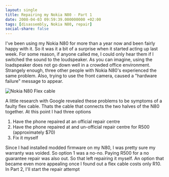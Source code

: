 ```yaml
---
layout: single
title: Repairing my Nokia N80 - Part 1
date: 2008-04-03 09:59:39.000000000 +02:00
tags: [disassembly, Nokia N80, repair]
social-share: false
---
```

I've been using my Nokia N80 for more than a year now and been fairly happy with it.
So it was it a bit of a surprise when it started acting up last week. For some reason, if anyone called me, I could only hear them if I switched the sound to the loudspeaker.
As you can imagine, using the loadspeaker does not go down well in a crowded office environment.
Strangely enough, three other people with Nokia N80's experienced the same problem.
Also, trying to use the front camera, caused a "hardware failure" message to appear.

![Nokia N80 Flex cable](/assets/images/nokia-n80-flex-cable.jpg)


A little research with Google revealed these problems to be symptoms of a faulty flex cable. Thats the cable that connects the two halves of the N80 together.
At this point I had three options

1. Have the phone repaired at an official repair centre
2. Have the phone repaired at and un-official repair centre for R500 (approximately $70)
3. Fix it myself

Since I had installed modded firmware on my N80, I was pretty sure my warranty was voided. So option 1 was a no-no. Paying R500 for a no guarantee repair was also out.
So that left repairing it myself. An option that became even more appealing once I found out a flex cable costs only R10.
In Part 2, I'll start the repair attempt
